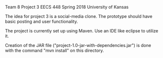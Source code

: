Team 8 Project 3 EECS 448 Spring 2018 University of Kansas

The idea for project 3 is a social-media clone. The prototype should have basic posting and user functionality.

The project is currently set up using Maven. Use an IDE like eclipse to utilize it.

Creation of the JAR file ("project-1.0-jar-with-dependencies.jar") is done with the command "mvn install" on this directory.
